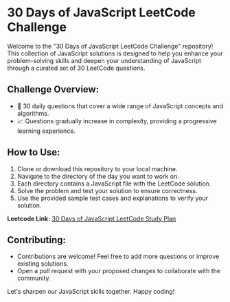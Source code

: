 # 30 Days of JavaScript LeetCode Challenge

Welcome to the "30 Days of JavaScript LeetCode Challenge" repository! This collection of JavaScript solutions is designed to help you enhance your problem-solving skills and deepen your understanding of JavaScript through a curated set of 30 LeetCode questions.

## Challenge Overview:

- 📆 30 daily questions that cover a wide range of JavaScript concepts and algorithms.
- 📈 Questions gradually increase in complexity, providing a progressive learning experience.

## How to Use:

1. Clone or download this repository to your local machine.
2. Navigate to the directory of the day you want to work on.
3. Each directory contains a JavaScript file with the LeetCode solution.
4. Solve the problem and test your solution to ensure correctness.
5. Use the provided sample test cases and explanations to verify your solution.

**Leetcode Link:** [30 Days of JavaScript LeetCode Study Plan](https://leetcode.com/studyplan/30-days-of-javascript/)

## Contributing:

- Contributions are welcome! Feel free to add more questions or improve existing solutions.
- Open a pull request with your proposed changes to collaborate with the community.

Let's sharpen our JavaScript skills together. Happy coding!
